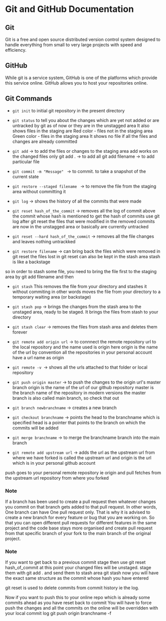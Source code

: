 # Git and GitHub Documentation
## Git
Git is a free and open source distributed version control system designed to handle everything from small to very large projects with speed and efficiency.
## GitHub
While git is a service system, GitHub is one of the platforms which provide this service online. GitHub allows you to host your repositories online.
## Git Commands
- ```git init``` to initial git repository in the present directory
- ```git status``` to tell you about the changes which are yet not added or are untracked by git as of now or they are in the unstagged area
	It also shows files in the staging are
	Red color - files not in the staging area
	Green color - files in the staging area
	It shows no file if all the files and changes are already committed
- ```git add``` -> to add the files or changes to the staging area
	add works on the changed files only
	git add . -> to add all
	git add filename -> to add particular file

- ```git commit -m "Message" ``` -> to commit. to take a snapshot of the current state

- ```git restore --staged filename ``` -> to remove the file from the staging area without committing it

- ```git log``` -> shows the history of all the commits that were made

- ```git reset hash_of_the_commit``` -> removes all the log of commit above the commit whose hash is mentioned
	to get the hash of commits use git log
	after git reset the files that were modified in the removed commits are now in the unstagged area or basically are currently untracked

- ```git reset --hard hash_of_the_commit``` -> removes all the file changes and leaves nothing untrackked

- ```git restore filename``` -> can bring back the files which were removed in git reset
			the files lost in git reset can also be kept in the stash area
		stash is like a backstage

so in order to stash some file, you need to bring the file first to the staging area by git add filename
and then
- ```git stash```
This removes the file from your directory and stashes it without commiting
in other words moves the file from your directory to a temporary waiting area (or backstage)

- ```git stash pop``` -> brings the changes from the stash area to the unstaged area, ready to be staged.
	It brings the files from stash to your directory

- ```git stash clear``` -> removes the files from stash area and deletes them forever

- ```git remote add origin url``` -> to connnect the remote repository url to the local repository and the name used is origin
	here origin is the name of the url
	by convention all the repositories in your personal account have a url name as origin

- ```git remote -v ```-> shows all the urls attached to that folder or local repository

- ```git push origin master``` -> to push the changes to the origin url's master branch
	origin is the name of the url of our github repository
	master is the branch name of the repository
	in modern versions the master branch is also called main branch, so check that out

- ```git branch newbranchname``` -> creates a new branch

- ```git checkout branchname``` -> points the head to the branchname which is specified
	head is a pointer that points to the branch on which the commits will be added

- ```git merge branchname``` -> to merge the branchname branch into the main branch

- ```git remote add upstream url``` -> adds the url as the upstream url
from where we have forked is called the upstream url and origin is the url which is in your personal github account

push goes to your personal remote repository ie origin
and pull fetches from the upstream url repository from where you forked

### Note 
If a branch has been used to create a pull request then whatever changes you commit on that branch gets added to that pull request.
In other words, One branch can have One pull request only.
That is why it is advised to create a new branch for every feature or bug that you are working on.
So that you can open different pull requests for different features in the same project and the code base stays more organised
and create pull request from that specific branch of your fork to the main branch of the original project.

### Note
If you want to get back to a previous commit stage then use
	git reset hash_of_commit
at this point your changed files will be unstaged.
stage them with
	git add .
and send them to stash area
	git stash
now you will have the exact same structure as the commit whose hash you have entered

git reset is used to delete commits from commit history ie the log.

Now if you want to push this to your online repo which is already some commits ahead as you have reset back to commit
You will have to force push the changes and all the commits on the online will be overridden with your local commit log
	git push origin branchname -f